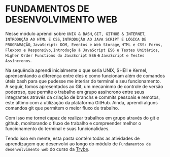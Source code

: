 # FUNDAMENTOS DE DESENVOLVIMENTO WEB

Nesse módulo aprendi sobre `UNIX & BASH`, `GIT, GITHUB & INTERNET`, `INTRODUÇÃO AO HTML E CSS`, `INTRODUÇÃO AO JAVA SCRIPT E LÓGICA DE PROGRAMAÇÃO`, `JavaScript: DOM, Eventos e Web Storage`, `HTML e CSS: Forms, Flexbox e Responsivo`, `Introdução à JavaScript ES6 e Testes Unitários`, `Higher Order Functions do JavaScript ES6` e `JavaScript e Testes Assíncronos`. 

Na sequência aprendi inicialmente o que seria UNIX, SHEll e Kernel, aprensentando a diferença entre eles e como funcionam além de comandos úteis bash para que pudesse me interiar do terminal e seu funcionamento. A seguir, fomos apresentados ao Git, um mecaninmo de controle de versão poderoso, que permite o trabalho em grupo assíncrono entre seus integrantes através da criação de branchs e commits pessoais e remotos, este último com a utilização da plataforma GitHub. Ainda, aprendi alguns comandos git que permitem o meior fluxo de trabalho.

Com isso me tornei capaz de realizar trabalhos em grupo através do git e github, monitorando o fluxo de trabalho e compreender melhor o funcionamento do terminal e suas funcionalidaes.

Tendo isso em mente, esta pasta contém todas as atividades de aprendizagem que desenvolvi ao longo do módulo de `Fundamentos de desenvolvimento web` do curso da [Trybe](https://www.betrybe.com/).
